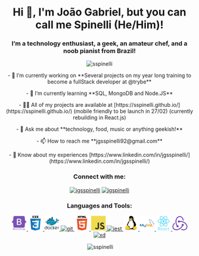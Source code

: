 <h1 align="center">Hi 👋, I'm João Gabriel, but you can call me Spinelli (He/Him)!</h1>
<h3 align="center">I’m a technology enthusiast, a geek, an amateur chef, and a noob pianist from Brazil!</h3>

<p align="center"> <img src="https://komarev.com/ghpvc/?username=sspinelli&label=Profile%20views&color=0e75b6&style=flat" alt="sspinelli" /> </p>

<p align="center">
- 🔭 I’m currently working on **Several projects on my year long training to become a fullStack developer at @trybe** </p>
<p align="center">
- 🌱 I’m currently learning **SQL, MongoDB and Node.JS** </p>
<p align="center">
- 👨‍💻 All of my projects are available at [https://sspinelli.github.io/](https://sspinelli.github.io/) (mobile friendly to be launch in 27/02) (currently rebuilding in React.js)</p>
<p align="center">
- 💬 Ask me about **technology, food, music or anything geekish!**</p>
<p align="center">
- 📫 How to reach me **jgsspinelli92@gmail.com**</p>
<p align="center">
- 📄 Know about my experiences [https://www.linkedin.com/in/jgsspinelli/](https://www.linkedin.com/in/jgsspinelli/)</p>
  

<h3 align="center">Connect with me:</h3>
<p align="center">
<a href="https://linkedin.com/in/jgsspinelli" target="blank"><img align="center" src="https://raw.githubusercontent.com/rahuldkjain/github-profile-readme-generator/master/src/images/icons/Social/linked-in-alt.svg" alt="jgsspinelli" height="30" width="40" /></a>
<a href="https://instagram.com/jgspinelli" target="blank"><img align="center" src="https://raw.githubusercontent.com/rahuldkjain/github-profile-readme-generator/master/src/images/icons/Social/instagram.svg" alt="jgspinelli" height="30" width="40" /></a>
</p>

<h3 align="center">Languages and Tools:</h3>
<p align="center"> <a href="https://getbootstrap.com" target="_blank" rel="noreferrer"> <img src="https://raw.githubusercontent.com/devicons/devicon/master/icons/bootstrap/bootstrap-plain-wordmark.svg" alt="bootstrap" width="40" height="40"/> </a> <a href="https://www.w3schools.com/css/" target="_blank" rel="noreferrer"> <img src="https://raw.githubusercontent.com/devicons/devicon/master/icons/css3/css3-original-wordmark.svg" alt="css3" width="40" height="40"/> </a> <a href="https://www.docker.com/" target="_blank" rel="noreferrer"> <img src="https://raw.githubusercontent.com/devicons/devicon/master/icons/docker/docker-original-wordmark.svg" alt="docker" width="40" height="40"/> </a> <a href="https://git-scm.com/" target="_blank" rel="noreferrer"> <img src="https://www.vectorlogo.zone/logos/git-scm/git-scm-icon.svg" alt="git" width="40" height="40"/> </a> <a href="https://www.w3.org/html/" target="_blank" rel="noreferrer"> <img src="https://raw.githubusercontent.com/devicons/devicon/master/icons/html5/html5-original-wordmark.svg" alt="html5" width="40" height="40"/> </a> <a href="https://developer.mozilla.org/en-US/docs/Web/JavaScript" target="_blank" rel="noreferrer"> <img src="https://raw.githubusercontent.com/devicons/devicon/master/icons/javascript/javascript-original.svg" alt="javascript" width="40" height="40"/> </a> <a href="https://jestjs.io" target="_blank" rel="noreferrer"> <img src="https://www.vectorlogo.zone/logos/jestjsio/jestjsio-icon.svg" alt="jest" width="40" height="40"/> </a> <a href="https://www.linux.org/" target="_blank" rel="noreferrer"> <img src="https://raw.githubusercontent.com/devicons/devicon/master/icons/linux/linux-original.svg" alt="linux" width="40" height="40"/> </a> <a href="https://www.mysql.com/" target="_blank" rel="noreferrer"> <img src="https://raw.githubusercontent.com/devicons/devicon/master/icons/mysql/mysql-original-wordmark.svg" alt="mysql" width="40" height="40"/> </a> <a href="https://reactjs.org/" target="_blank" rel="noreferrer"> <img src="https://raw.githubusercontent.com/devicons/devicon/master/icons/react/react-original-wordmark.svg" alt="react" width="40" height="40"/> </a> <a href="https://redux.js.org" target="_blank" rel="noreferrer"> <img src="https://raw.githubusercontent.com/devicons/devicon/master/icons/redux/redux-original.svg" alt="redux" width="40" height="40"/> </a> <a href="https://www.adobe.com/products/xd.html" target="_blank" rel="noreferrer"> <img src="https://cdn.worldvectorlogo.com/logos/adobe-xd.svg" alt="xd" width="40" height="40"/> </a> </p>

<p align="center">&nbsp;<img align="center" src="https://github-readme-stats.vercel.app/api?username=sspinelli&show_icons=true&locale=en" alt="sspinelli" /></p>
